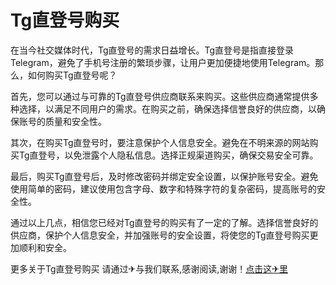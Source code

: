 # Tg直登号购买

在当今社交媒体时代，Tg直登号的需求日益增长。Tg直登号是指直接登录Telegram，避免了手机号注册的繁琐步骤，让用户更加便捷地使用Telegram。那么，如何购买Tg直登号呢？

首先，您可以通过与可靠的Tg直登号供应商联系来购买。这些供应商通常提供多种选择，以满足不同用户的需求。在购买之前，确保选择信誉良好的供应商，以确保账号的质量和安全性。

其次，在购买Tg直登号时，要注意保护个人信息安全。避免在不明来源的网站购买Tg直登号，以免泄露个人隐私信息。选择正规渠道购买，确保交易安全可靠。

最后，购买Tg直登号后，及时修改密码并绑定安全设置，以保护账号安全。避免使用简单的密码，建议使用包含字母、数字和特殊字符的复杂密码，提高账号的安全性。

通过以上几点，相信您已经对Tg直登号的购买有了一定的了解。选择信誉良好的供应商，保护个人信息安全，并加强账号的安全设置，将使您的Tg直登号购买更加顺利和安全。

更多关于Tg直登号购买 请通过✈与我们联系,感谢阅读,谢谢！[点击这✈里](https://t.me/lm66bot)